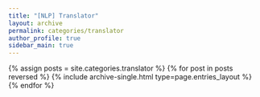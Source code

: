 ```yaml
---
title: "[NLP] Translator"
layout: archive
permalink: categories/translator
author_profile: true
sidebar_main: true
---
```



{% assign posts = site.categories.translator %}
{% for post in posts reversed %} {% include archive-single.html type=page.entries_layout %} {% endfor %}